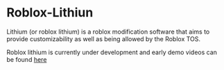 # Roblox-Lithiun
Lithium (or roblox lithium) is a roblox modification software that aims to provide customizability as well as being allowed by the Roblox TOS.

Roblox lithium is currently under development and early demo videos can be found [here](https://www.youtube.com/watch?v=VrTFJwMfahQ)
